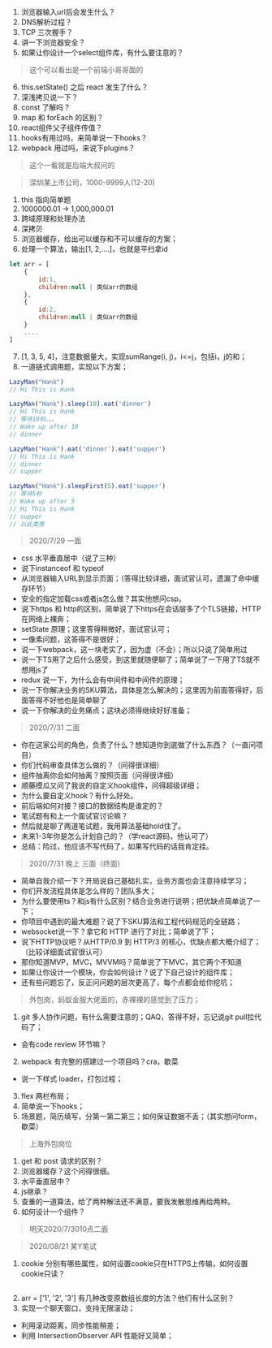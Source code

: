 
1. 浏览器输入url后会发生什么？
2. DNS解析过程？
3. TCP 三次握手？
4. 讲一下浏览器安全？
5. 如果让你设计一个select组件库，有什么要注意的？
> 这个可以看出是一个前端小哥哥面的

6. this.setState() 之后 react 发生了什么？
7. 深浅拷贝说一下？
8. const 了解吗？
9. map 和 forEach 的区别？
10. react组件父子组件传值？
11. hooks有用过吗，来简单说一下hooks？
12. webpack 用过吗，来说下plugins？
> 这个一看就是后端大叔问的

> 深圳某上市公司，1000-9999人(12-20)
1. this 指向简单题
2. 1000000.01 -> 1,000,000.01
3. 跨域原理和处理办法
4. 深拷贝
5. 浏览器缓存，给出可以缓存和不可以缓存的方案；
6. 处理一个算法，输出[1, 2,....]，也就是平扫拿id
```js
let arr = [
    {
        id:1,
        children:null | 类似arr的数组
    },
    {
        id:2,
        children:null | 类似arr的数组
    }
    ....
]
```
7. [1, 3, 5, 4]，注意数据量大，实现sumRange(i, j)，i<=j，包括i，j的和；
8. 一道链式调用题，实现以下方案；
```js
LazyMan("Hank") 
// Hi This is Hank

LazyMan("Hank").sleep(10).eat('dinner') 
// Hi This is Hank
// 等待10秒。。。
// Wake up after 10
// dinner

LazyMan("Hank").eat('dinner').eat('supper') 
// Hi This is Hank
// dinner
// supper

LazyMan("Hank").sleepFirst(5).eat('supper') 
// 等待5秒
// Wake up after 5
// Hi This is Hank
// supper
// 以此类推
```
> 2020/7/29 一面
- css 水平垂直居中（说了三种）
- 说下instanceof 和 typeof
- 从浏览器输入URL到显示页面；（答得比较详细，面试官认可，遗漏了命中缓存环节）
- 安全的指定加载css或者js怎么做？其实他想问csp。
- 说下https 和 http的区别，简单说了下https在会话层多了个TLS链接，HTTP在网络上裸奔；
- setState 原理；这里答得稍微好，面试官认可；
- 一像素问题，这答得不是很好；
- 说一下webpack，这一块老实了，因为虚（不会）；所以只说了简单用过
- 说一下TS用了之后什么感受，到这里就随便聊了；简单说了一下用了TS就不想用js了
- redux 说一下，为什么会有中间件和中间件的原理；
- 说一下你解决业务的SKU算法，具体是怎么解决的；这里因为前面答得好，后面答得不好他也是简单聊了
- 说一下你解决的业务痛点；这块必须得继续好好准备；

> 2020/7/31 二面 
- 你在这家公司的角色，负责了什么？想知道你到底做了什么东西？（一直问项目）
- 你们代码审查具体怎么做的？（问得很详细）
- 组件抽离你会如何抽离？按照页面（问得很详细）
- 顺藤摸瓜又问了我说的自定义hook组件，问得超级详细；
- 为什么要自定义hook？有什么好处。
- 前后端如何对接？接口的数据结构是谁定的？
- 笔试题有和上一个面试官讨论嘛？
- 然后就是聊了两道笔试题，我用算法基础hold住了。
- 未来1-3年你是怎么计划自己的？（学react源码，他认可了）
- 总结：险过，他应该不写代码了，如果写代码的话我肯定挂。

> 2020/7/31 晚上 三面（终面）
- 简单自我介绍一下？开局说自己基础扎实，业务方面也会注意持续学习；
- 你们开发流程具体是怎么样的？团队多大；
- 为什么要使用ts？和js有什么区别？结合业务进行说明；把优缺点简单说了一下；
- 你项目中遇到的最大难题？说了下SKU算法和工程代码规范的全链路；
- websocket说一下？拿它和 HTTP 进行了对比；简单说了下；
- 说下HTTP协议吧？从HTTP/0.9 到 HTTP/3 的核心，优缺点都大概介绍了；（比较详细面试官很认可）
- 那你知道MVP，MVC，MVVM吗？简单说了下MVC，其它两个不知道
- 如果让你设计一个模块，你会如何设计？说了下自己设计的组件库；
- 还有些问题忘了，反正问问题的层次更高了，每个点都会给你挖坑；

> 外包岗，蚂蚁金服大佬面的，赤裸裸的感觉到了压力；
1. git 多人协作问题，有什么需要注意的；QAQ，答得不好，忘记说git pull拉代码了；
- 会有code review 环节嘛？
2. webpack 有完整的搭建过一个项目吗？cra，歇菜
- 说一下样式 loader，打包过程；
3. flex 两栏布局；
4. 简单说一下hooks；
5. 场景题，简历填写，分第一第二第三；如何保证数据不丢；（其实想问form，歇菜）

>上海外包岗位
1. get 和 post 请求的区别？
2. 浏览器缓存？这个问得很细。
3. 水平垂直居中？
4. js继承？
5. 查重的一道算法，给了两种解法还不满意，要我发散思维再给两种。
6. 如何设计一个组件？
> 明天2020/7/3010点二面

> 2020/08/21 某Y笔试
1. cookie 分别有哪些属性，如何设置cookie只在HTTPS上传输，如何设置cookie只读？
```js

```
2. arr = ['1', '2', '3'] 有几种改变原数组长度的方法？他们有什么区别？
3. 实现一个聊天窗口，支持无限滚动；
- 利用滚动距离，同步性能稍差；
- 利用 IntersectionObserver API 性能好又简单；
